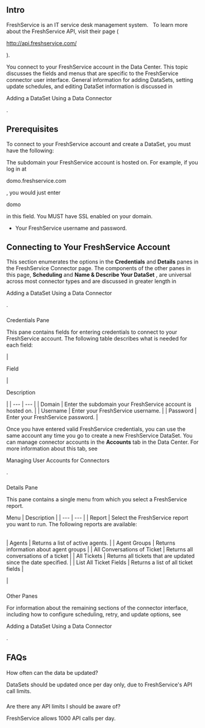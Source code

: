 

Intro
-------

FreshService is an IT service desk management system.   To learn more about the FreshService API, visit their page (

http://api.freshservice.com/

).


 You connect to your FreshService account in the Data Center. This topic discusses the fields and menus that are specific to the FreshService connector user interface. General information for adding DataSets, setting update schedules, and editing DataSet information is discussed in

Adding a DataSet Using a Data Connector

.


 Prerequisites
---------------

To connect to your FreshService account and create a DataSet, you must have the following:

 The subdomain your FreshService account is hosted on. For example, if you log in at

domo.freshservice.com

, you would just enter

domo

in this field. You MUST have SSL enabled on your domain.
* Your FreshService username and password.

Connecting to Your FreshService Account
-----------------------------------------


 This section enumerates the options in the
 **Credentials**
 and
 **Details**
 panes in the FreshService Connector page. The components of the other panes in this page,
 **Scheduling**
 and
 **Name & Describe Your DataSet**
 , are universal across most connector types and are discussed in greater length in

Adding a DataSet Using a Data Connector

.


###

Credentials Pane


 This pane contains fields for entering credentials to connect to your FreshService account. The following table describes what is needed for each field:


|

Field

|

Description

|
| --- | --- |
|
 Domain
  |
 Enter the subdomain your FreshService account is hosted on.
  |
|
 Username
  |
 Enter your FreshService username.
  |
|
 Password
  |
 Enter your FreshService password.
  |


 Once you have entered valid FreshService credentials, you can use the same account any time you go to create a new FreshService DataSet. You can manage connector accounts in the
 **Accounts**
 tab in the Data Center. For more information about this tab, see

Managing User Accounts for Connectors

.


###
 Details Pane

This pane contains a single menu from which you select a FreshService report.


 Menu
  |
 Description
  |
| --- | --- |
|
 Report
  |
 Select the FreshService report you want to run. The following reports are available:


|  |  |
| --- | --- |
|
 Agents
  |
 Returns a list of active agents.
  |
|
 Agent Groups
  |
 Returns information about agent groups
  |
|
 All Conversations of Ticket
  |
 Returns all conversations of a ticket
  |
|
 All Tickets
  |
 Returns all tickets that are updated since the date specified.
  |
|
 List All Ticket Fields
  |
 Returns a list of all ticket fields
  |

|


###
 Other Panes

For information about the remaining sections of the connector interface, including how to configure scheduling, retry, and update options, see

Adding a DataSet Using a Data Connector

.


 FAQs
------


####
 How often can the data be updated?

DataSets should be updated once per day only, due to FreshService's API call limits.

###
 Are there any API limits I should be aware of?

FreshService allows 1000 API calls per day.

